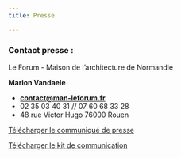 ```yaml
---
title: Presse

---
```

### **Contact presse :**

Le Forum - Maison de l’architecture de Normandie

**Marion Vandaele**

* [**contact@man-leforum.fr**](mailto:contact@man-leforum.fr)
* 02 35 03 40 31 // 07 60 68 33 28
* 48 rue Victor Hugo 76000 Rouen

<a class="button download" href="/files//files/communique-de-presse-et-agenda_zigzag-2022.pdf">Télécharger le communiqué de presse</a>

<a class="button download" href="/files/kit-com-2022.zip">Télécharger le kit de communication</a>
